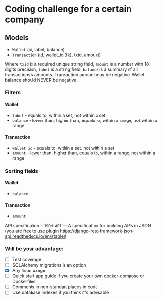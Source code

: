 # Coding challenge for a certain company

## Models

- `Wallet` (id, label, balance)
- `Transaction` (id, wallet_id (fk), txid, amount)

Where `txid` is a required unique string field, `amount` is a number with 18-digits
precision, `label` is a string field, `balance` is a summary of all transactions’s
amounts. Transaction amount may be negative. Wallet balance should NEVER be negative.

### Filters

#### Wallet

- `label` - equals to, within a set, not within a set
- `balance` - lower than, higher than, equals to, within a range, not within a range

#### Transaction

- `wallet_id` - equals to, within a set, not within a set
- `amount` - lower than, higher than, equals to, within a range, not within a range

### Sorting fields

#### Wallet

- `balance`

#### Transaction

- `amount`

API specification – `JSON:API` — A specification for building APIs in JSON (you are
free to use plugin https://django-rest-framework-json-api.readthedocs.io/en/stable/)

### Will be your advantage:

- [ ] Test coverage
- [ ] SQLAlchemy migrations is an option
- [x] Any linter usage
- [ ] Quick start app guide if you create your own docker-compose or Dockerfiles
- [ ] Comments in non-standart places in code
- [ ] Use database indexes if you think it's advisable
